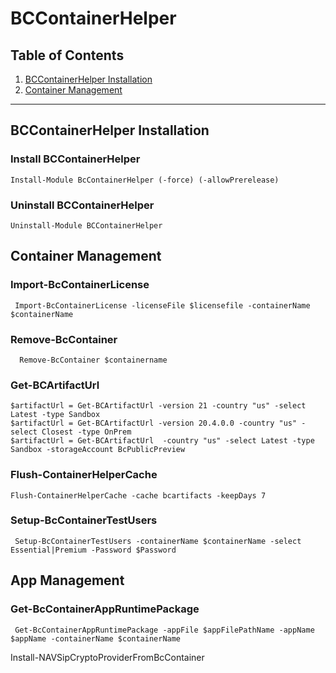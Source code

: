 # BCContainerHelper

##  Table of Contents
1.  [BCContainerHelper Installation](#BCContainerHelper-Installation)
2.  [Container Management](#container-management)

***

## BCContainerHelper Installation

### Install BCContainerHelper

    Install-Module BcContainerHelper (-force) (-allowPrerelease)

### Uninstall BCContainerHelper

    Uninstall-Module BCContainerHelper

## Container Management

### Import-BcContainerLicense
     Import-BcContainerLicense -licenseFile $licensefile -containerName $containerName

###  Remove-BcContainer
      Remove-BcContainer $containername

### Get-BCArtifactUrl
    $artifactUrl = Get-BCArtifactUrl -version 21 -country "us" -select Latest -type Sandbox
    $artifactUrl = Get-BCArtifactUrl -version 20.4.0.0 -country "us" -select Closest -type OnPrem 
    $artifactUrl = Get-BCArtifactUrl  -country "us" -select Latest -type Sandbox -storageAccount BcPublicPreview

### Flush-ContainerHelperCache
    Flush-ContainerHelperCache -cache bcartifacts -keepDays 7
    
### Setup-BcContainerTestUsers 
     Setup-BcContainerTestUsers -containerName $containerName -select Essential|Premium -Password $Password 

## App Management

### Get-BcContainerAppRuntimePackage 
     Get-BcContainerAppRuntimePackage -appFile $appFilePathName -appName $appName -containerName $containerName 

Install-NAVSipCryptoProviderFromBcContainer

